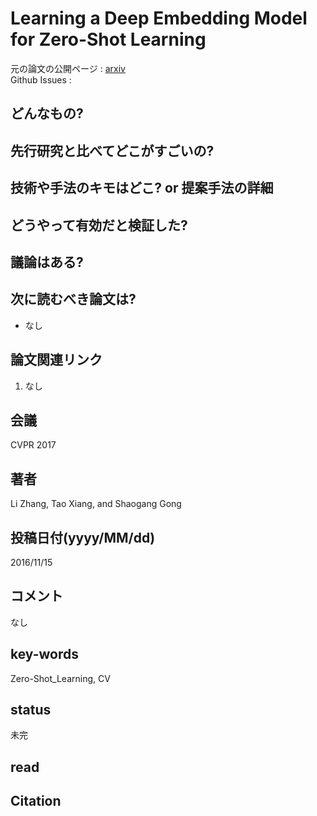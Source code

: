 # Learning a Deep Embedding Model for Zero-Shot Learning

元の論文の公開ページ : [arxiv](https://arxiv.org/abs/1611.05088)  
Github Issues : 

## どんなもの?

## 先行研究と比べてどこがすごいの?

## 技術や手法のキモはどこ? or 提案手法の詳細

## どうやって有効だと検証した?

## 議論はある?

## 次に読むべき論文は?
- なし

## 論文関連リンク
1. なし

## 会議
CVPR 2017

## 著者
Li Zhang, Tao Xiang, and Shaogang Gong

## 投稿日付(yyyy/MM/dd)
2016/11/15

## コメント
なし

## key-words
Zero-Shot_Learning, CV

## status
未完

## read

## Citation
